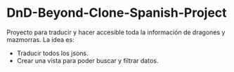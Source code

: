 # DnD-Beyond-Clone-Spanish-Project
Proyecto para traducir y hacer accesible toda la información de dragones y mazmorras.
La idea es:
- Traducir todos los jsons.
- Crear una vista para poder buscar y filtrar datos.
